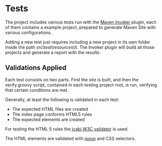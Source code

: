 # Tests

The project includes various tests run with the [Maven Invoker][maven-invoker] plugin, each of them contains a example project, prepared to generate Maven Site with various configurations.

Adding a new test just requires including a new project in its own folder inside the path *src\test\resources\it*. The Invoker plugin will build all those projects and generate a report with the results.

## Validations Applied

Each test consists on two parts. First the site is built, and then the verify.groovy script, contained in each testing project root, is run, verifying that certain conditions are met.

Generally, at least the following is validated in each test:

* The expected HTML files are created
* The index page conforms HTML5 rules
* The expected elements are created

For testing the HTML 5 rules the [jcabi W3C validator][jcabi-w3c] is used.

The HTML elements are validated with [jsoup][jsoup] and CSS selectors.

[maven-invoker]: http://maven.apache.org/plugins/maven-invoker-plugin/

[jcabi-w3c]: http://w3c.jcabi.com/
[jsoup]: https://jsoup.org/
